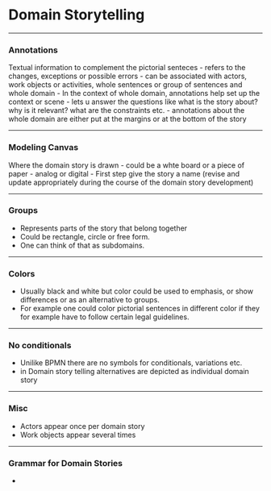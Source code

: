 # Domain Storytelling 
---

### Annotations
Textual information to complement the pictorial senteces - refers to the changes, exceptions or possible errors - can be associated with actors, work objects or activities, whole sentences or group of sentences and whole domain - In the context of whole domain, annotations help set up the context or scene - lets u answer the questions like what is the story about? why is it relevant? what are the constraints etc. - annotations about the whole domain are either put at the margins or at the bottom of the story 

--- 

### Modeling Canvas
Where the domain story is drawn - could be a whte board or a piece of paper - analog or digital - First step give the story a name (revise and update appropriately during the course of the domain story development) 

--- 

### Groups
* Represents parts of the story that belong together
* Could be rectangle, circle or free form. 
* One can think of that as subdomains. 

---

### Colors
* Usually black and white but color could be used to emphasis, or show differences or as an alternative to groups. 
* For example one could color pictorial sentences in different color if they for example have to follow certain legal guidelines. 

---

### No conditionals 
* Unilike BPMN there are no symbols for conditionals, variations etc.
* in Domain story telling alternatives are depicted as individual domain story

---
### Misc
* Actors appear once per domain story
* Work objects appear several times

---

### Grammar for Domain Stories
- 